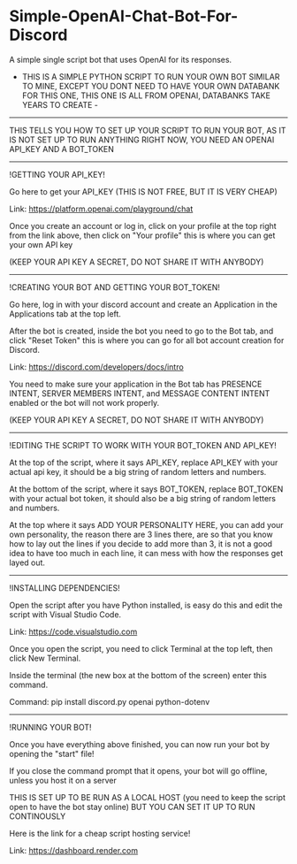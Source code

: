 # Simple-OpenAI-Chat-Bot-For-Discord
A simple single script bot that uses OpenAI for its responses.


 - THIS IS A SIMPLE PYTHON SCRIPT TO RUN YOUR OWN BOT SIMILAR TO MINE, EXCEPT YOU DONT NEED TO HAVE YOUR OWN DATABANK FOR THIS ONE, THIS ONE IS ALL FROM OPENAI, DATABANKS TAKE YEARS TO CREATE -

------------------------------------------------------------------------------------------------------------------------------------------------------------------------------

THIS TELLS YOU HOW TO SET UP YOUR SCRIPT TO RUN YOUR BOT, AS IT IS NOT SET UP TO RUN ANYTHING RIGHT NOW, YOU NEED AN OPENAI API_KEY AND A BOT_TOKEN

------------------------------------------------------------------------------------------------------------------------------------------------------------------------------

!GETTING YOUR API_KEY!

Go here to get your API_KEY (THIS IS NOT FREE, BUT IT IS VERY CHEAP)

Link: https://platform.openai.com/playground/chat

Once you create an account or log in, click on your profile at the top right from the link above, then click on "Your profile" this is where you can get your own API key 

(KEEP YOUR API KEY A SECRET, DO NOT SHARE IT WITH ANYBODY)

------------------------------------------------------------------------------------------------------------------------------------------------------------------------------

!CREATING YOUR BOT AND GETTING YOUR BOT_TOKEN!

Go here, log in with your discord account and create an Application in the Applications tab at the top left.

After the bot is created, inside the bot you need to go to the Bot tab, and click "Reset Token" this is where you can go for all bot account creation for Discord.

Link: https://discord.com/developers/docs/intro

You need to make sure your application in the Bot tab has PRESENCE INTENT, SERVER MEMBERS INTENT, and MESSAGE CONTENT INTENT enabled or the bot will not work properly.

(KEEP YOUR API KEY A SECRET, DO NOT SHARE IT WITH ANYBODY)

--------------------------------------------------------------------------------------------------------------------------------------------------------------------------------

!EDITING THE SCRIPT TO WORK WITH YOUR BOT_TOKEN AND API_KEY!

At the top of the script, where it says API_KEY, replace API_KEY with your actual api key, it should be a big string of random letters and numbers.

At the bottom of the script, where it says BOT_TOKEN, replace BOT_TOKEN with your actual bot token, it should also be a big string of random letters and numbers.

At the top where it says ADD YOUR PERSONALITY HERE, you can add your own personality, the reason there are 3 lines there, are so that you know how to lay out the lines if you decide to add more than 3, it is not a good idea to have too much in each line, it can mess with how the responses get layed out.

------------------------------------------------------------------------------------------------------------------------------------------------------------------------------

!INSTALLING DEPENDENCIES!

Open the script after you have Python installed, is easy do this and edit the script with Visual Studio Code.

Link: https://code.visualstudio.com

Once you open the script, you need to click Terminal at the top left, then click New Terminal.

Inside the terminal (the new box at the bottom of the screen) enter this command.

Command: pip install discord.py openai python-dotenv

------------------------------------------------------------------------------------------------------------------------------------------------------------------------------

!RUNNING YOUR BOT!

Once you have everything above finished, you can now run your bot by opening the "start" file!

If you close the command prompt that it opens, your bot will go offline, unless you host it on a server

THIS IS SET UP TO BE RUN AS A LOCAL HOST (you need to keep the script open to have the bot stay online) BUT YOU CAN SET IT UP TO RUN CONTINOUSLY

Here is the link for a cheap script hosting service!

Link: https://dashboard.render.com
